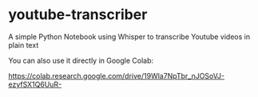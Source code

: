# youtube-transcriber
A simple Python Notebook using Whisper to transcribe Youtube videos in plain text

You can also use it directly in Google Colab: 

https://colab.research.google.com/drive/19Wla7NpTbr_nJOSoVJ-ezyfSX1Q6UuR-
